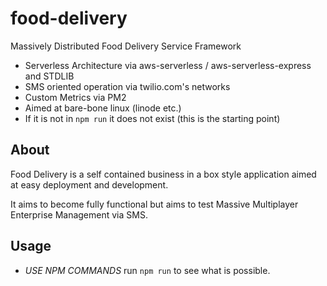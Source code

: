 # food-delivery
Massively Distributed Food Delivery Service Framework

- Serverless Architecture via aws-serverless / aws-serverless-express and STDLIB
- SMS oriented operation via twilio.com's networks
- Custom Metrics via PM2
- Aimed at bare-bone linux (linode etc.)
- If it is not in ```npm run``` it does not exist (this is the starting point)

## About

Food Delivery is a self contained business in a box style application aimed
at easy deployment and development.

It aims to become fully functional but aims to test Massive Multiplayer Enterprise Management via SMS.

## Usage

- _USE NPM COMMANDS_ run ```npm run``` to see what is possible.
